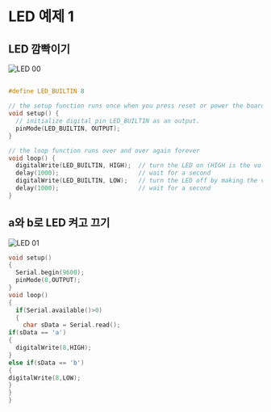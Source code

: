 # LED 예제 1
## LED 깜빡이기

![LED 00](https://github.com/user-attachments/assets/4b83617f-126a-454f-a67f-2e5dd6450d10)


## 

```C
#define LED_BUILTIN 8

// the setup function runs once when you press reset or power the board
void setup() {
  // initialize digital pin LED_BUILTIN as an output.
  pinMode(LED_BUILTIN, OUTPUT);
}

// the loop function runs over and over again forever
void loop() {
  digitalWrite(LED_BUILTIN, HIGH);  // turn the LED on (HIGH is the voltage level)
  delay(1000);                      // wait for a second
  digitalWrite(LED_BUILTIN, LOW);   // turn the LED off by making the voltage LOW
  delay(1000);                      // wait for a second
}
```

## a와 b로 LED 켜고 끄기

![LED 01](https://github.com/user-attachments/assets/8fc30a81-cbf8-4e54-ba77-8fcbafe428a8)


```C
void setup()
{
  Serial.begin(9600);
  pinMode(8,OUTPUT);
}
void loop()
{
  if(Serial.available()>0)
  {
    char sData = Serial.read();
if(sData == 'a')
{
  digitalWrite(8,HIGH);
}
else if(sData == 'b')
{
digitalWrite(8,LOW);
}
}
}
```
